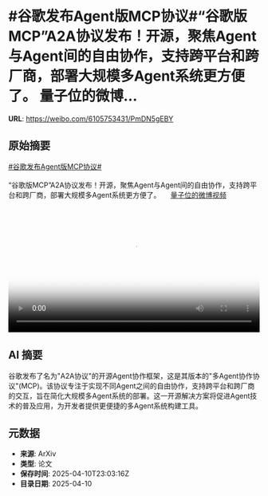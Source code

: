 # #谷歌发布Agent版MCP协议#“谷歌版MCP”A2A协议发布！开源，聚焦Agent与Agent间的自由协作，支持跨平台和跨厂商，部署大规模多Agent系统更方便了。 量子位的微博...

**URL**: https://weibo.com/6105753431/PmDN5gEBY

## 原始摘要

<a href="https://m.weibo.cn/search?containerid=231522type%3D1%26t%3D10%26q%3D%23%E8%B0%B7%E6%AD%8C%E5%8F%91%E5%B8%83Agent%E7%89%88MCP%E5%8D%8F%E8%AE%AE%23&amp;extparam=%23%E8%B0%B7%E6%AD%8C%E5%8F%91%E5%B8%83Agent%E7%89%88MCP%E5%8D%8F%E8%AE%AE%23" data-hide=""><span class="surl-text">#谷歌发布Agent版MCP协议#</span></a><br><br>“谷歌版MCP”A2A协议发布！开源，聚焦Agent与Agent间的自由协作，支持跨平台和跨厂商，部署大规模多Agent系统更方便了。 <a href="https://video.weibo.com/show?fid=1034:5153944050270222" data-hide=""><span class="url-icon"><img style="width: 1rem;height: 1rem" src="https://h5.sinaimg.cn/upload/2015/09/25/3/timeline_card_small_video_default.png" referrerpolicy="no-referrer"></span><span class="surl-text">量子位的微博视频</span></a> <br clear="both"><div style="clear: both"></div><video controls="controls" poster="https://tvax3.sinaimg.cn/orj480/006Fd7o3ly1i0bvf1a2k4j30u01hcdh6.jpg" style="width: 100%"><source src="https://f.video.weibocdn.com/o0/SEtvQuCqlx08nmJX85jO01041200eOon0E010.mp4?label=mp4_720p&amp;template=720x1280.24.0&amp;ori=0&amp;ps=1CwnkDw1GXwCQx&amp;Expires=1744329770&amp;ssig=Dd%2ByVg0%2BQ7&amp;KID=unistore,video"><source src="https://f.video.weibocdn.com/o0/bsaSgM31lx08nmJWKd7y010412008tFC0E010.mp4?label=mp4_hd&amp;template=540x960.24.0&amp;ori=0&amp;ps=1CwnkDw1GXwCQx&amp;Expires=1744329770&amp;ssig=gBddPLxkzN&amp;KID=unistore,video"><source src="https://f.video.weibocdn.com/o0/hFw628ynlx08nmJWAGVa010412004xSb0E010.mp4?label=mp4_ld&amp;template=360x640.24.0&amp;ori=0&amp;ps=1CwnkDw1GXwCQx&amp;Expires=1744329770&amp;ssig=ievnyN9DwB&amp;KID=unistore,video"><p>视频无法显示，请前往<a href="https://video.weibo.com/show?fid=1034%3A5153944050270222" target="_blank" rel="noopener noreferrer">微博视频</a>观看。</p></video>

## AI 摘要

谷歌发布了名为"A2A协议"的开源Agent协作框架，这是其版本的"多Agent协作协议"(MCP)。该协议专注于实现不同Agent之间的自由协作，支持跨平台和跨厂商的交互，旨在简化大规模多Agent系统的部署。这一开源解决方案将促进Agent技术的普及应用，为开发者提供更便捷的多Agent系统构建工具。

## 元数据

- **来源**: ArXiv
- **类型**: 论文
- **保存时间**: 2025-04-10T23:03:16Z
- **目录日期**: 2025-04-10
